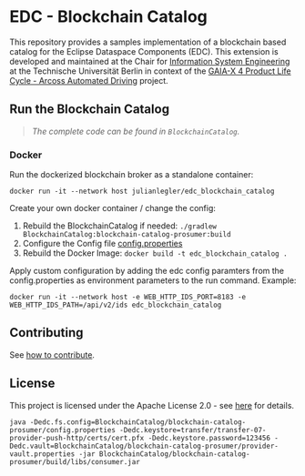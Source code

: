 # EDC - Blockchain Catalog

This repository provides a samples implementation of a blockchain based catalog for the Eclipse Dataspace Components (EDC). This extension is developed and maintained at the Chair for [Information System Engineering](https://www.tu.berlin/ise) at the Technische Universität Berlin in context of the [GAIA-X 4 Product Life Cycle - Arcoss Automated Driving](https://www.gaia-x4plcaad.info/) project.

## Run the Blockchain Catalog

> _The complete code can be found in `BlockchainCatalog`._

### Docker

Run the dockerized blockchain broker as a standalone container:

```docker
docker run -it --network host julianlegler/edc_blockchain_catalog
```

Create your own docker container / change the config:
1. Rebuild the BlockchainCatalog if needed: `./gradlew BlockchainCatalog:blockchain-catalog-prosumer:build`
2. Configure the Config file [config.properties](BlockchainCatalog/blockchain-catalog-prosumer/config.properties)
3. Rebuild the Docker Image: `docker build -t edc_blockchain_catalog .`

Apply custom configuration by adding the edc config paramters from the config.properties as environment parameters to the run command. Example:

`docker run -it --network host -e WEB_HTTP_IDS_PORT=8183 -e WEB_HTTP_IDS_PATH=/api/v2/ids edc_blockchain_catalog`


## Contributing

See [how to contribute](CONTRIBUTING.md).

## License

This project is licensed under the Apache License 2.0 - see [here](LICENSE) for details.


```
java -Dedc.fs.config=BlockchainCatalog/blockchain-catalog-prosumer/config.properties -Dedc.keystore=transfer/transfer-07-provider-push-http/certs/cert.pfx -Dedc.keystore.password=123456 -Dedc.vault=BlockchainCatalog/blockchain-catalog-prosumer/provider-vault.properties -jar BlockchainCatalog/blockchain-catalog-prosumer/build/libs/consumer.jar
```
